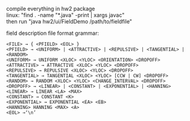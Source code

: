 compile everything in hw2 package  
linux: "find . -name "*.java" -print | xargs javac"   
then run "java hw2/ui/FieldDemo /path/to/fieldfile"  

field description file format grammar:  
```
<FILE> → { <PFIELD> <EOL> } 
<PFIELD> → <UNIFORM> | <ATTRACTIVE> | <REPULSIVE> | <TANGENTIAL> | <RANDOM> 
<UNIFORM> → UNIFORM <XLOC> <YLOC> <ORIENTATION> <DROPOFF> 
<ATTRACTIVE> → ATTRACTIVE <XLOC> <YLOC> <DROPOFF> 
<REPULSIVE> → REPULSIVE <XLOC> <YLOC> <DROPOFF> 
<TANGENTIAL> → TANGENTIAL <XLOC> <YLOC> [CCW | CW] <DROPOFF> 
<RANDOM> → RANDOM <XLOC> <YLOC> <CHANGE_INTERVAL> <DROPOFF> 
<DROPOFF> → <LINEAR> | <CONSTANT> | <EXPONENTIAL> | <HANNING> 
<LINEAR> → LINEAR <LA> <MAX> 
<CONSTANT> → CONSTANT <K> 
<EXPONENTIAL> → EXPONENTIAL <EA> <EB> 
<HANNING> HANNING <MAX> <A> 
<EOL> →‘\n’
```
